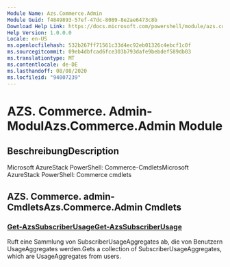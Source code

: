 ```yaml
---
Module Name: Azs.Commerce.Admin
Module Guid: f4849893-57ef-47dc-8089-8e2ae6473c8b
Download Help Link: https://docs.microsoft.com/powershell/module/azs.commerce.admin
Help Version: 1.0.0.0
Locale: en-US
ms.openlocfilehash: 532b267ff71561c33d4ec92eb01326c4ebcf1c0f
ms.sourcegitcommit: 09eb4dbfcad6fce303b793dafe9bebdef589db03
ms.translationtype: MT
ms.contentlocale: de-DE
ms.lasthandoff: 08/08/2020
ms.locfileid: "94007239"
---
```

# <span data-ttu-id="d013a-101">AZS. Commerce. Admin-Modul</span><span class="sxs-lookup"><span data-stu-id="d013a-101">Azs.Commerce.Admin Module</span></span>
## <span data-ttu-id="d013a-102">Beschreibung</span><span class="sxs-lookup"><span data-stu-id="d013a-102">Description</span></span>
<span data-ttu-id="d013a-103">Microsoft AzureStack PowerShell: Commerce-Cmdlets</span><span class="sxs-lookup"><span data-stu-id="d013a-103">Microsoft AzureStack PowerShell: Commerce cmdlets</span></span>

## <span data-ttu-id="d013a-104">AZS. Commerce. admin-Cmdlets</span><span class="sxs-lookup"><span data-stu-id="d013a-104">Azs.Commerce.Admin Cmdlets</span></span>
### [<span data-ttu-id="d013a-105">Get-AzsSubscriberUsage</span><span class="sxs-lookup"><span data-stu-id="d013a-105">Get-AzsSubscriberUsage</span></span>](Get-AzsSubscriberUsage.md)
<span data-ttu-id="d013a-106">Ruft eine Sammlung von SubscriberUsageAggregates ab, die von Benutzern UsageAggregates werden.</span><span class="sxs-lookup"><span data-stu-id="d013a-106">Gets a collection of SubscriberUsageAggregates, which are UsageAggregates from users.</span></span>

